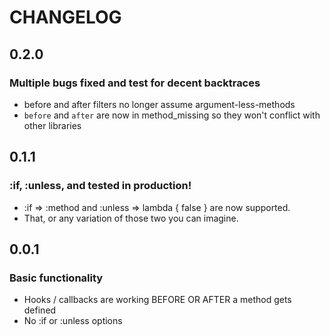 # CHANGELOG
## 0.2.0
### Multiple bugs fixed and test for decent backtraces
- before and after filters no longer assume argument-less-methods
- `before` and `after` are now in method_missing so they won't
  conflict with other libraries

## 0.1.1
### :if, :unless, and tested in production!
- :if => :method and :unless => lambda { false } are now supported.
- That, or any variation of those two you can imagine.

## 0.0.1
### Basic functionality
- Hooks / callbacks are working BEFORE OR AFTER a method gets defined
- No :if or :unless options
